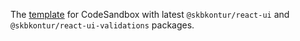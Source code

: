 The [template](https://codesandbox.io/s/github/zhzz/react-ui-template/) for CodeSandbox with latest `@skbkontur/react-ui` and `@skbkontur/react-ui-validations` packages.
